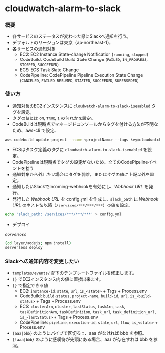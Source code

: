 # cloudwatch-alarm-to-slack

### 概要

- 各サービスのステータスが変わった際にSlackへ通知を行う。
- デフォルトのリージョンは東京（ap-northeast-1）。
- 各サービスの通知対象
  - EC2: EC2 Instance State-change Notification (`running`, `stopped`)
  - CodeBuild: CodeBuild Build State Change (`FAILED`, `IN_PROGRESS`, `STOPPED`, `SUCCEEDED`)
  - ECS: ECS Task State Change
  - CodePipeline: CodePipeline Pipeline Execution State Change (`CANCELED`, `FAILED`, `RESUMED`, `STARTED`, `SUCCEEDED`, `SUPERSEDED`)

### 使い方

- 通知対象のEC2インスタンスに `cloudwatch-alarm-to-slack-isenabled` タグを設定。
- タグの値には `ON`, `TRUE`, `1` の何れかを設定。
- CodeBuildは現時点でマネージドコンソールからタグを付ける方法が不明なため、aws-cli で設定。
```sh
aws codebuild update-project --name <projectName> --tags key=cloudwatch-alarm-to-slack-isenabled,value=1
```
- ECSはタスク定義のタグに `cloudwatch-alarm-to-slack-isenabled` を設定。
- CodePipelineは現時点でタグの設定がないため、全てのCodePipelineイベントを拾う
- 通知対象から外したい場合はタグを削除。またはタグの値に上記以外を設定。
- 通知したいSlackでIncoming-webhookを有効にし、*Webhook URL* を発行。
- 発行した *Webhook URL* を config.yml を作成し、`slack_path` に *Webhook URL* のホスト名以降（`/services/***/***/***`）の値を設定。

```sh
echo 'slack_path: /services/***/***/***' > config.yml
```

- デプロイ

*serverless*
```sh
(cd layer/nodejs; npm install)
serverless deploy
```

### Slackへの通知内容を変更したい

- `templates/events/` 配下のテンプレートファイルを修正します。
- `{}` でEC2インスタンス内の値に置換出来ます。
- `{}` で指定できる値
  - EC2: `instance-id`, `state`, `url`, `is_<state>` + Tags + Process.env
  - CodeBuild: `build-status`, `project-name`, `build-id`, `url`, `is_<build-status>` + Tags + Process.env
  - ECS: `clusterArn`, `cluster`, `lastStatus`, `taskArn`, `task`, `taskDefinitionArn`, `taskDefinition`, `task_url`, `task_definition_url`, `is_<lastStatus>` + Tags + Process.env
  - CodePipeline: `pipeline`, `execution-id`, `state`, `url`, `flow`, `is_<state>` + Process.env
- `{aaa|bbb}` のようにパイプで区切ると、aaa がなければ bbb を参照。
- `{!aaa|bbb}` のように感嘆符が先頭にある場合、aaa が存在すれば bbb を参照。
